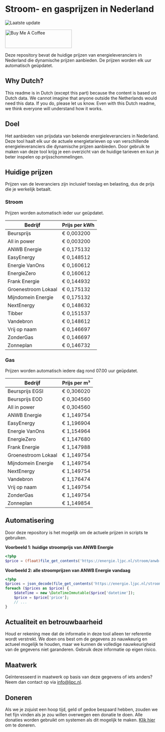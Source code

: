 # Stroom- en gasprijzen in Nederland

![Laatste update](https://img.shields.io/badge/laatste%20update-2025--09--04%2013%3A00%20CET-brightgreen)

<a href="https://www.buymeacoffee.com/Lars-" target="_blank"><img src="https://cdn.buymeacoffee.com/buttons/v2/default-orange.png" alt="Buy Me A Coffee" height="60" style="height: 60px !important;width: 217px !important;" ></a>

Deze repository bevat de huidige prijzen van energieleveranciers in Nederland die dynamische prijzen aanbieden. De prijzen worden elk uur automatisch geüpdatet.

## Why Dutch?

This readme is in Dutch (except this part) because the content is based on Dutch data. We cannot imagine that anyone outside the Netherlands would need this data. If you do, please let us know. Even with this Dutch readme, we think
everyone will understand how it works.

## Doel

Het aanbieden van prijsdata van bekende energieleveranciers in Nederland. Deze tool haalt elk uur de actuele energietarieven op van verschillende energieleveranciers die dynamische prijzen aanbieden. Door gebruik te maken van deze tool
krijg je een overzicht van de huidige tarieven en kun je beter inspelen op prijsschommelingen.

## Huidige prijzen

Prijzen van de leveranciers zijn inclusief toeslag en belasting, dus de prijs die je werkelijk betaalt.

### Stroom

Prijzen worden automatisch ieder uur geüpdatet.

 Bedrijf | Prijs per kWh 
---------|---------------
Beursprijs | € 0,003200
All in power | € 0,003200
ANWB Energie | € 0,175132
EasyEnergy | € 0,148512
Energie VanOns | € 0,160612
EnergieZero | € 0,160612
Frank Energie | € 0,144932
Groenestroom Lokaal | € 0,175132
Mijndomein Energie | € 0,175132
NextEnergy | € 0,148632
Tibber | € 0,151537
Vandebron | € 0,148612
Vrij op naam | € 0,146697
ZonderGas | € 0,146697
Zonneplan | € 0,146732


### Gas

Prijzen worden automatisch iedere dag rond 07.00 uur geüpdatet.

 Bedrijf | Prijs per m³ 
---------|--------------
Beursprijs EGSI | € 0,306020
Beursprijs EOD | € 0,304560
All in power | € 0,304560
ANWB Energie | € 1,149754
EasyEnergy | € 1,196904
Energie VanOns | € 1,154964
EnergieZero | € 1,147680
Frank Energie | € 1,147988
Groenestroom Lokaal | € 1,149754
Mijndomein Energie | € 1,149754
NextEnergy | € 1,149754
Vandebron | € 1,176474
Vrij op naam | € 1,149754
ZonderGas | € 1,149754
Zonneplan | € 1,149854


## Automatisering

Door deze repository is het mogelijk om de actuele prijzen in scripts te gebruiken.

**Voorbeeld 1: huidige stroomprijs van ANWB Energie**

```php
<?php
$price = (float)file_get_contents('https://energie.ljpc.nl/stroom/anwb-energie-nu.txt');

```

**Voorbeeld 2: alle stroomprijzen van ANWB Energie vandaag**

```php
<?php
$prices = json_decode(file_get_contents('https://energie.ljpc.nl/stroom/all-in-power-vandaag.json'),true);
foreach ($prices as $price) {
    $dateTime = new \DateTimeImmutable($price['datetime']);
    $price = $price['price'];
    // ...
}
```

## Actualiteit en betrouwbaarheid

Houd er rekening mee dat de informatie in deze tool alleen ter referentie wordt verstrekt. We doen ons best om de gegevens zo nauwkeurig en actueel mogelijk te houden, maar we kunnen de volledige nauwkeurigheid van de gegevens niet
garanderen. Gebruik deze informatie op eigen risico.

## Maatwerk

Geïnteresseerd in maatwerk op basis van deze gegevens of iets anders? Neem dan contact op
via [info@ljpc.nl](mailto:info@ljpc.nl?subject=Energie%20prijzen).

## Doneren

Als we je zojuist een hoop tijd, geld of gedoe bespaard hebben, zouden we het fijn vinden als je zou willen overwegen een
donatie te doen. Alle donaties worden gebruikt om systemen als dit mogelijk te
maken. [Klik hier](https://www.buymeacoffee.com/Lars-) om te doneren.
